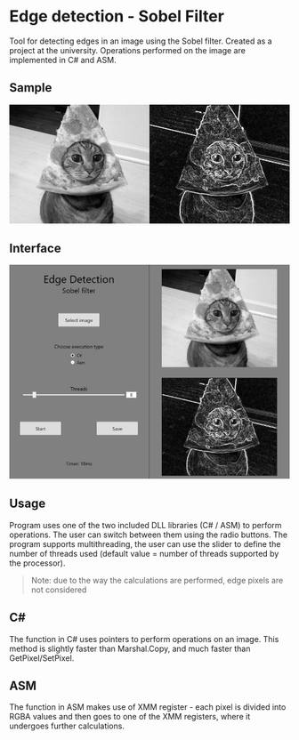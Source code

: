 # Edge detection - Sobel Filter

Tool for detecting edges in an image using the Sobel filter. Created as a project at the university. Operations performed on the image are implemented in C# and ASM.


## Sample
![input image](images/output.jpeg)


## Interface
![input image](images/interface.jpg)

## Usage

Program uses one of the two included DLL libraries  (C# / ASM) to perform operations. The user can switch between them using the radio buttons. The program supports multithreading, the user can use the slider to define the number of threads used (default value = number of threads supported by the processor). 

>Note: due to the way the calculations are performed, edge pixels are not considered

## C#
The function in C# uses pointers to perform operations on an image. This method is slightly faster than Marshal.Copy, and much faster than GetPixel/SetPixel.

## ASM
The function in ASM makes use of XMM register - each pixel is divided into RGBA values and then goes to one of the XMM registers, where it undergoes further calculations.

